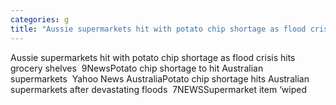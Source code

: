 ```yaml
---
categories: g
title: "Aussie supermarkets hit with potato chip shortage as flood crisis hits grocery shelves  9News"
---
```

Aussie supermarkets hit with potato chip shortage as flood crisis hits grocery shelves&nbsp;&nbsp;9NewsPotato chip shortage to hit Australian supermarkets&nbsp;&nbsp;Yahoo News AustraliaPotato chip shortage hits Australian supermarkets after devastating floods&nbsp;&nbsp;7NEWSSupermarket item ‘wiped